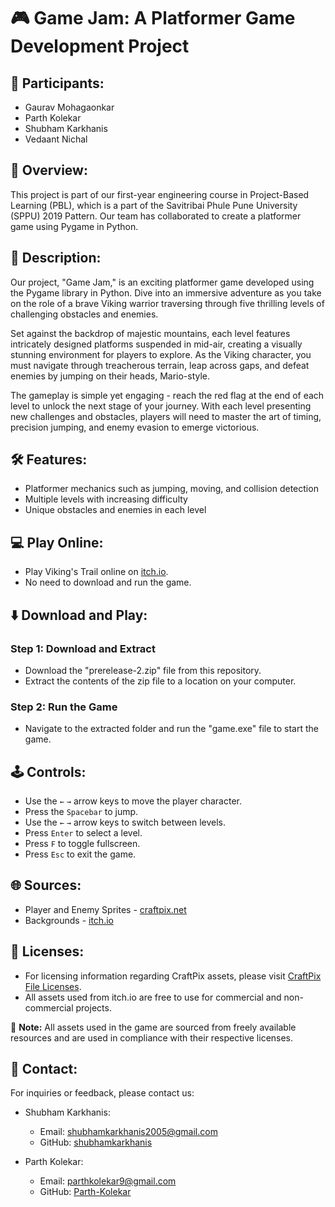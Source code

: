 # 🎮 Game Jam: A Platformer Game Development Project

## 👥 Participants:
- Gaurav Mohagaonkar
- Parth Kolekar
- Shubham Karkhanis
- Vedaant Nichal

## 📝 Overview:
This project is part of our first-year engineering course in Project-Based Learning (PBL), which is a part of the Savitribai Phule Pune University (SPPU) 2019 Pattern. Our team has collaborated to create a platformer game using Pygame in Python.

## 📖 Description:
Our project, "Game Jam," is an exciting platformer game developed using the Pygame library in Python. Dive into an immersive adventure as you take on the role of a brave Viking warrior traversing through five thrilling levels of challenging obstacles and enemies.

Set against the backdrop of majestic mountains, each level features intricately designed platforms suspended in mid-air, creating a visually stunning environment for players to explore. As the Viking character, you must navigate through treacherous terrain, leap across gaps, and defeat enemies by jumping on their heads, Mario-style.

The gameplay is simple yet engaging - reach the red flag at the end of each level to unlock the next stage of your journey. With each level presenting new challenges and obstacles, players will need to master the art of timing, precision jumping, and enemy evasion to emerge victorious.

## 🛠️ Features:
- Platformer mechanics such as jumping, moving, and collision detection
- Multiple levels with increasing difficulty
- Unique obstacles and enemies in each level

## 💻 Play Online:
- Play Viking's Trail online on [itch.io](https://shubhamkarkhanis.itch.io/vikings-trail).
- No need to download and run the game.

## ⬇️ Download and Play:
### Step 1: Download and Extract
- Download the "prerelease-2.zip" file from this repository.
- Extract the contents of the zip file to a location on your computer.

### Step 2: Run the Game
- Navigate to the extracted folder and run the "game.exe" file to start the game.

## 🕹️ Controls:
- Use the `←` `→` arrow keys to move the player character.
- Press the `Spacebar` to jump.
- Use the `←` `→` arrow keys to switch between levels.
- Press `Enter` to select a level.
- Press `F` to toggle fullscreen.
- Press `Esc` to exit the game.

## 🌐 Sources:
- Player and Enemy Sprites - [craftpix.net](https://craftpix.net/freebies/assassin-mage-viking-free-pixel-art-game-heroes/?num=1&count=9&sq=viking&pos=7)
- Backgrounds - [itch.io](https://itch.io/game-assets/free/tag-background)  

## 📜 Licenses:
- For licensing information regarding CraftPix assets, please visit [CraftPix File Licenses](https://craftpix.net/file-licenses/).
- All assets used from itch.io are free to use for commercial and non-commercial projects.


🚨 **Note:** All assets used in the game are sourced from freely available resources and are used in compliance with their respective licenses.

## 📧 Contact:
For inquiries or feedback, please contact us:

- Shubham Karkhanis:
  - Email: shubhamkarkhanis2005@gmail.com
  - GitHub: [shubhamkarkhanis](https://github.com/shubhamkarkhanis/Game-Jam)
  
- Parth Kolekar:
  - Email: parthkolekar9@gmail.com
  - GitHub: [Parth-Kolekar](https://github.com/Parth-Kolekar/Game-Jam)
